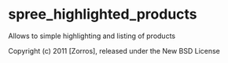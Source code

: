 # spree_highlighted_products

Allows to simple highlighting and listing of products

Copyright (c) 2011 [Zorros], released under the New BSD License
